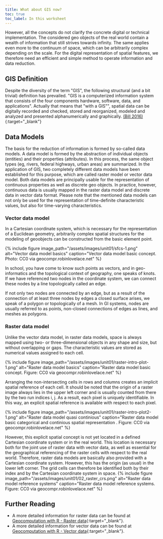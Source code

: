 ```yaml
---
title: What about GIS now?
toc: true
toc_label: In this worksheet
---
```

However, all the concepts do not clarify the concrete digital or technical implementation. The considered geo objects of the real world contain a wealth of information that still strives towards infinity. The same applies even more to the continuum of space, which can be arbitrarily complex depending on the scale. For the digital representation of spatial features, we therefore need an efficient and simple method to operate information and data reduction.

## GIS Definition 
Despite the diversity of the term "GIS", the following structural (and a bit trivial) definition has prevailed. "GIS is a computerized information system that consists of the four components hardware, software, data, and applications". Actually that means that "with a GIS"", spatial data can be digitally recorded and checked, stored and reorganized, modeled and analyzed and presented alphanumerically and graphically. [(Bill 2016)](http://www.enzyklopaedie-der-wirtschaftsinformatik.de/lexikon/informationssysteme/Sektorspezifische-Anwendungssysteme/Offentliche-Verwaltungen--Anwendungssysteme-fur/Geoinformationssystem/index.html/?searchterm=definition%20GIS){:target="_blank"}

## Data Models
The basis for the reduction of information is formed by so-called data models. A data model is formed by the abstraction of individual objects (entities) and their properties (attributes). In this process, the same object types (eg, rivers, federal highways, urban areas) are summarized.
In the application of GIS, two completely different data models have been established for this purpose, which are called raster model or vector data model. Both data models are principally usable for the representation of continuous properties as well as discrete geo objects. In practice, however, continuous data is usually mapped in the raster data model and discrete data in vector data format. Please note that the mentioned data models can not only be used for the representation of time-definite characteristic values, but also for time-varying characteristics.

### Vector data model
In a Cartesian coordinate system, which is necessary for the representation of a Euclidean geometry, arbitrarily complex spatial structures for the modeling of geoobjects can be constructed from the basic element point.

{% include figure image_path="/assets/images/unit01/sfcs-1.png" alt="Vector data model basics" caption="Vector data model basic concept. Photo: CC0 via geocompr.robinlovelace.net" %}

In school, you have come to know such points as vectors, and in geo-informatics and the topological context of geography, one speaks of knots. If we have referenced two nodes in the coordinate system, we can connect these nodes by a line topologically called an edge.

If not only two nodes are connected by an edge, but as a result of the connection of at least three nodes by edges a closed surface arises, we speak of a polygon or topologically of a mesh. In GI systems, nodes are usually referred to as points, non-closed connections of edges as lines, and meshes as polygons.


### Raster data model

Unlike the vector data model, in raster data models, space is always mapped using two- or three-dimensional objects in any shape and size, but without overlapping or gaps. The characteristic values are stored as numerical values assigned to each cell.

{% include figure image_path="/assets/images/unit01/raster-intro-plot-1.png" alt="Raster data model basics" caption="Raster data model basic concept. Figure: CC0 via geocompr.robinlovelace.net" %}

Arranging the non-intersecting cells in rows and columns creates an implicit spatial reference of each cell. It should be noted that the origin of a raster image always lies in the upper left corner and is usually counted from there by the two run indices i, j. As a result, each pixel is uniquely identifiable. In this way, an explicit spatial reference is available with respect to each pixel. 

{% include figure image_path="/assets/images/unit01/raster-intro-plot2-1.png" alt="Raster data model quasi continious" caption="Raster data model basic categorical and continious spatial representation . Figure: CC0 via geocompr.robinlovelace.net" %}

However, this explicit spatial concept is not yet located in a defined Cartesian coordinate system or in the real world. This location is necessary both for the joint use of raster data with vector data, as well as essential for the geographical referencing of the raster cells with respect to the real world. Therefore, raster data models are basically also provided with a Cartesian coordinate system. However, this has the origin (as usual) in the lower left corner. The grid cells can therefore be identified both by their index and by the Cartesian coordinate system in space.
{% include figure image_path="/assets/images/unit01/02_raster_crs.png" alt="Raster data model reference systems" caption="Raster data model reference systems. Figure: CC0 via geocompr.robinlovelace.net" %}

## Further Reading
 * A more detailed information for raster data can be found at [Geocomputation with R - Raster data](https://geocompr.robinlovelace.net/spatial-class.html#raster-data){:target="_blank"}.
 * A more detailed information for vector data can be found at [Geocomputation with R - Vector data](https://geocompr.robinlovelace.net/spatial-class.html#vector-data){:target="_blank"}.








